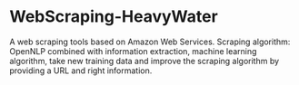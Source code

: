 # WebScraping-HeavyWater
A web scraping tools based on Amazon Web Services. Scraping algorithm: OpenNLP combined with information extraction, machine learning algorithm, take new training data and improve the scraping algorithm by providing a URL and right information.
